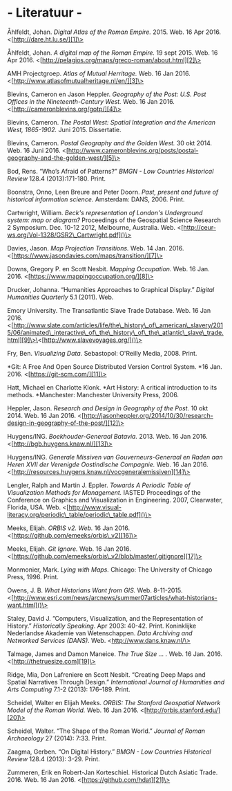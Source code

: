 # - Literatuur -

Åhlfeldt, Johan. *Digital Atlas of the Roman Empire.* 2015. Web. 16 Apr 2016. \<[http://dare.ht.lu.se/][1]\>

Åhlfeldt, Johan. *A digital map of the Roman Empire.* 19 sept 2015. Web. 16 Apr 2016. \<[http://pelagios.org/maps/greco-roman/about.html][2]\>

AMH Projectgroep. *Atlas of Mutual Herritage.* Web. 16 Jan 2016. \<[http://www.atlasofmutualheritage.nl/en/][3]\>

Blevins, Cameron en Jason Heppler. *Geography of the Post: U.S. Post Offices in the Nineteenth-Century West.* Web. 16 Jan 2016. \<[http://cameronblevins.org/gotp/][4]\>

Blevins, Cameron. *The Postal West: Spatial Integration and the American West, 1865-1902.* Juni 2015. Dissertatie. 

Blevins, Cameron. *Postal Geography and the Golden West.* 30 okt 2014. Web. 16 Juni 2016. \<[http://www.cameronblevins.org/posts/postal-geography-and-the-golden-west/][5]\>

Bod, Rens. “Who’s Afraid of Patterns?” *BMGN - Low Countries Historical Review* 128.4 (2013):171-180. Print. 

Boonstra, Onno, Leen Breure and Peter Doorn. *Past, present and future of historical information science.* Amsterdam: DANS, 2006. Print.

Cartwright, William. *Beck's representation of London's Underground system: map or diagram?* Proceedings of the Geospatial Science Research 2 Symposium. Dec. 10-12 2012, Melbourne, Australia. Web. \<[http://ceur-ws.org/Vol-1328/GSR2\_Cartwright.pdf]()\>

Davies, Jason. *Map Projection Transitions.* Web. 14 Jan. 2016. \<[https://www.jasondavies.com/maps/transition/][7]\>

Downs, Gregory P. en Scott Nesbit. *Mapping Occupation.* Web. 16 Jan. 2016. \<[https://www.mappingoccupation.org/][8]\>

Drucker, Johanna. “Humanities Approaches to Graphical Display.” *Digital Humanities Quarterly* 5.1 (2011). Web.

Emory University. The Transatlantic Slave Trade Database. Web. 16 Jan 2016. \<[http://www.slate.com/articles/life/the\_history\_of\_american\_slavery/2015/06/animated\_interactive\_of\_the\_history\_of\_the\_atlantic\_slave\_trade.html][9]\>\<[http://www.slavevoyages.org/]()\>

Fry, Ben. *Visualizing Data.* Sebastopol: O'Reilly Media, 2008. Print.

*Git: A Free And Open Source Distributed Version Control System. *16 Jan. 2016. \<[https://git-scm.com/][11]\>

Hatt, Michael en Charlotte Klonk. *Art History: A critical introduction to its methods. *Manchester: Manchester University Press, 2006.

Heppler, Jason. *Research and Design in Geography of the Post.* 10 okt 2014. Web. 16 Jan 2016. \<[http://jasonheppler.org/2014/10/30/research-design-in-geography-of-the-post/][12]\>

Huygens/ING. *Boekhouder-Generaal Batavia.* 2013. Web. 16 Jan 2016. \<[http://bgb.huygens.knaw.nl/][13]\>

Huygens/ING. *Generale Missiven van Gouverneurs-Generaal en Raden aan Heren XVII der Verenigde Oostindische Compagnie.* Web. 16 Jan 2016. \<[http://resources.huygens.knaw.nl/vocgeneralemissiven][14]\>

Lengler, Ralph and Martin J. Eppler. *Towards A Periodic Table of Visualization Methods for Management.* IASTED Proceedings of the Conference on Graphics and Visualization in Engineering. 2007, Clearwater, Florida, USA. Web. \<[http://www.visual-literacy.org/periodic\_table/periodic\_table.pdf]()\>

Meeks, Elijah.  *ORBIS v2. Web.* 16 Jan 2016. \<[https://github.com/emeeks/orbis\_v2][16]\>

Meeks, Elijah. *Git Ignore.* Web. 16 Jan 2016. \<[https://github.com/emeeks/orbis\_v2/blob/master/.gitignore][17]\>

Monmonier, Mark. *Lying with Maps.* Chicago: The University of Chicago Press, 1996. Print.

Owens, J. B. *What Historians Want from GIS.* Web. 8-11-2015. \<[http://www.esri.com/news/arcnews/summer07articles/what-historians-want.html]()\>

Staley, David J. ”Computers, Visualization, and the Representation of History.” *Historically Speaking*. Apr 2003: 40-42. Print.
Koninklijke Nederlandse Akademie van Wetenschappen. *Data Archiving and Networked Services (DANS).* Web. \<http://www.dans.knaw.nl/\>

Talmage, James and Damon Maneice. *The True Size … .* Web. 16 Jan. 2016.\<[http://thetruesize.com][19]\>

Ridge, Mia, Don Lafreniere en Scott Nesbit. “Creating Deep Maps and Spatial Narratives Through Design.” *International Journal of Humanities and Arts Computing* 7.1-2 (2013): 176–189. Print.

Scheidel, Walter en Elijah Meeks. *ORBIS: The Stanford Geospatial Network Model of the Roman World.* Web. 16 Jan 2016. \<[http://orbis.stanford.edu/][20]\>

Scheidel, Walter. “The Shape of the Roman World.” *Journal of Roman Archaeology* 27 (2014): 7:33. Print.

Zaagma, Gerben. “On Digital History.” *BMGN - Low Countries Historical Review* 128.4 (2013): 3-29. Print.

Zummeren, Erik en Robert-Jan Korteschiel. Historical Dutch Asiatic Trade. 2016. Web. 16 Jan 2016. \<[https://github.com/hdat][21]\>

[1]:	http://dare.ht.lu.se/
[2]:	http://pelagios.org/maps/greco-roman/about.html
[3]:	http://www.atlasofmutualheritage.nl/en/
[4]:	http://cameronblevins.org/gotp/
[5]:	http://www.cameronblevins.org/posts/postal-geography-and-the-golden-west/
[7]:	https://www.jasondavies.com/maps/transition/
[8]:	https://www.mappingoccupation.org/
[9]:	http://www.slate.com/articles/life/the_history_of_american_slavery/2015/06/animated_interactive_of_the_history_of_the_atlantic_slave_trade.html
[11]:	https://git-scm.com/
[12]:	http://jasonheppler.org/2014/10/30/research-design-in-geography-of-the-post/
[13]:	http://bgb.huygens.knaw.nl/
[14]:	http://resources.huygens.knaw.nl/vocgeneralemissiven
[16]:	https://github.com/emeeks/orbis_v2
[17]:	https://github.com/emeeks/orbis_v2/blob/master/.gitignore
[19]:	http://thetruesize.com/ "http://thetruesize.com"
[20]:	http://orbis.stanford.edu/
[21]:	https://github.com/hdat